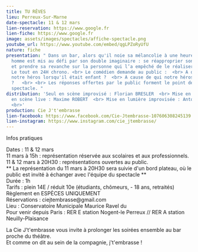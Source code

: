 ```yaml
---
title: TU RÊVES
lieu: Perreux-Sur-Marne
date-spectacle: 11 & 12 mars
lien-reservation: https://www.google.fr
lien-fiche: https://www.google.fr
image: assets/images/spectacles/affiche-spectacle.png
youtube_url: https://www.youtube.com/embed/qgLPZoRyUfU
nature: fiche
presentation: " Dans un bar, alors qu'il noie sa mélancolie à une heure tardive, un
  homme est mis au défi par son double imaginaire : se réapproprier son rêve d’enfant
  et prendre sa revanche sur la personne qui l’a empêché de le réaliser.  <br><br>
  Le tout en 24H chrono. <br> Le comédien demande au public :  <br> A quoi rêvait
  notre héros lorsqu'il était enfant ?  <br> A cause de qui notre héros a-t-il abandonné
  ?   <br> <br> Les réponses offertes par le public forment le point de départ du
  spectacle. "
distribution: 'Seul en scène improvisé : Florian BRESLER  <br> Mise en scène et mise
  en scène live : Maxime ROBERT  <br> Mise en lumière improvisée : Antoine Noirant
  <br>'
production: Cie J't'embrasse
lien-facebook: https://www.facebook.com/Cie-Jtembrasse-107606308245139
lien-instagram: https://www.instagram.com/cie_jtembrasse/
---
```


  <div id="infos">
    <div id="pratique">
      <p class="gros">Infos pratiques</p>
    </div>
    <div id="details">
      <p>
        <span class="rose">Dates :</span> 11 & 12 mars <br />
        <span class="rose"> 11 mars à 15h : </span>représentation réservée aux
        scolaires et aux professionnels.<br />
        <span class="rose">11 & 12 mars à 20H30 :</span> représentations
        ouvertes au public.<br />
        ** La représentation du 11 mars à 20H30 sera suivie d'un bord plateau,
        où le public est invité à échanger avec l'équipe du spectacle **<br />
        <span class="rose">Durée :</span> 1h<br />
        <span class="rose">Tarifs : </span>plein 14E / réduit 10e (étudiants,
        chômeurs, - 18 ans, retraités)<br />
        Règlement en ESPÈCES UNIQUEMENT<br />
        <span class="rose">Réservations : </span>ciejtembrasse@gmail.com<br />
        <span class="rose">Lieu :</span> Conservatoire Municipale Maurice Ravel
        du <br />
        <span class="rose">Pour venir depuis Paris : </span>RER E station
        Nogent-le Perreux // RER A station Neuilly-Plaisance
      </p>
      <p>
        La Cie J't'embrasse vous invite à prolonger les soirées ensemble au bar
        proche du théâtre.<br />
        Et comme on dit au sein de la compagnie, j't'embrasse !
      </p>
    </div>
  </div>
